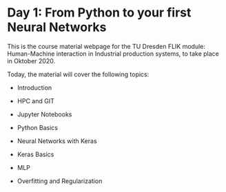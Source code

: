 # Day 1: From Python to your first Neural Networks
This is the course material webpage for the TU Dresden FLIK module: Human-Machine interaction in Industrial production systems, to take place in Oktober 2020.

Today, the material will cover the following topics:

- Introduction 
- HPC and GIT
- Jupyter Notebooks

- Python Basics
- Neural Networks with Keras
- Keras Basics
- MLP
- Overfitting and Regularization

